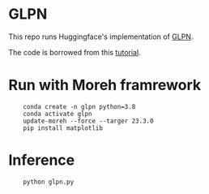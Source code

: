 # GLPN
This repo runs Huggingface's implementation of [GLPN](https://huggingface.co/docs/transformers/model_doc/glpn).

The code is borrowed from this [tutorial](https://github.com/NielsRogge/Transformers-Tutorials/tree/master/GLPN).

# Run with Moreh framrework
        conda create -n glpn python=3.8
        conda activate glpn
        update-moreh --force --targer 23.3.0
        pip install matplotlib

# Inference
        python glpn.py